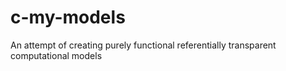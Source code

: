 # c-my-models
An attempt of creating purely functional referentially transparent computational models
